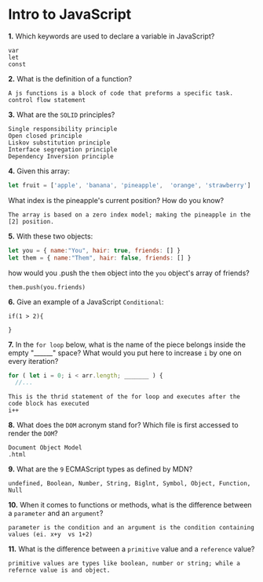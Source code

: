 # Intro to JavaScript

**1.** Which keywords are used to declare a variable in JavaScript?
<!-- enter you answer in the space below -->
```
var
let
const
```
**2.** What is the definition of a function?
<!-- enter you answer in the space below -->
```
A js functions is a block of code that preforms a specific task. control flow statement
```
**3.** What are the `SOLID` principles?
<!-- enter you answer in the space below -->
```
Single responsibility principle
Open closed principle
Liskov substitution principle
Interface segregation principle
Dependency Inversion principle
```
**4.** Given this array: 
```js
let fruit = ['apple', 'banana', 'pineapple',  'orange', 'strawberry']
``` 
What index is the pineapple's current position? How do you know?
<!-- enter you answer in the space below -->
```
The array is based on a zero index model; making the pineapple in the [2] position. 
```
**5.** With these two objects: 
```js
let you = { name:"You", hair: true, friends: [] }
let them = { name:"Them", hair: false, friends: [] }
```
how would you .push the `them` object into the `you` object's array of friends?
<!-- enter you answer in the space below -->
```
them.push(you.friends)
```

**6.** Give an example of a JavaScript `Conditional`:
<!-- enter you answer in the space below -->
```
if(1 > 2){ 

}
```
**7.** In the `for loop` below, what is the name of the piece belongs inside the empty "______" space? What would you put here to increase `i` by one on every iteration?
```js
for ( let i = 0; i < arr.length; _______ ) {
  //...
```
<!-- enter you answer in the space below -->
```
This is the thrid statement of the for loop and executes after the code block has executed
i++
```
**8.** What does the `DOM` acronym stand for? Which file is first accessed to render the `DOM`?
<!-- enter you answer in the space below -->
```
Document Object Model
.html
```

**9.** What are the `9` ECMAScript types as defined by MDN?
<!-- enter you answer in the space below -->
```
undefined, Boolean, Number, String, Biglnt, Symbol, Object, Function, Null
```
**10.** When it comes to functions or methods, what is the difference between a `parameter` and an `argument`?
<!-- enter you answer in the space below -->
```
parameter is the condition and an argument is the condition containing values (ei. x+y  vs 1+2)
```
**11.** What is the difference between a `primitive` value and a `reference` value?
<!-- enter you answer in the space below -->
```
primitive values are types like boolean, number or string; while a refernce value is and object.
```
